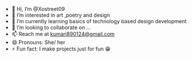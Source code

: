 - 👋 Hi, I’m @Xostreet09
- 👀 I’m interested in art ,poetry and design 
- 🌱 I’m currently learning basics of technology based design development 
- 💞️ I’m looking to collaborate on ...
- 📫  Reach me at kumari890124@gmail.com 
- 😄 Pronouns: She/ her
- ⚡ Fun fact: I make projects just for fun 😁

<!---
Xostreet09/Xostreet09 is a ✨ special ✨ repository because its `README.md` (this file) appears on your GitHub profile.
You can click the Preview link to take a look at your changes.
--->
